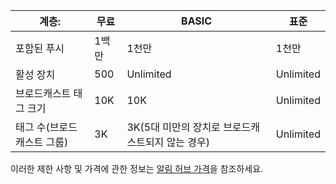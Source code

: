 
| 계층: | 무료 | BASIC | 표준 |
|----|----|----|----|
| 포함된 푸시 | 1백만 | 1천만 | 1천만 |
| 활성 장치 | 500 | Unlimited | Unlimited |
| 브로드캐스트 태그 크기 | 10K | 10K | Unlimited |
| 태그 수(브로드캐스트 그룹) | 3K | 3K(5대 미만의 장치로 브로드캐스트되지 않는 경우) | Unlimited |

이러한 제한 사항 및 가격에 관한 정보는 [알림 허브 가격](http://azure.microsoft.com/pricing/details/notification-hubs/)을 참조하세요.

<!---HONumber=Oct15_HO3-->